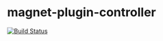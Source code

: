 # magnet-plugin-controller

[![Build Status](https://travis-ci.org/wedeploy/magnet-plugin-controller.svg?branch=master)](https://travis-ci.org/wedeploy/magnet-plugin-controller)
